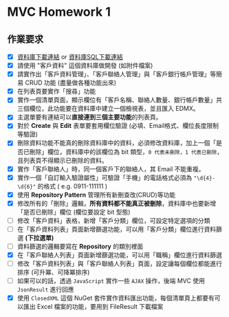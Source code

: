 ﻿# MVC Homework 1

## 作業要求
* [x] [資料庫下載連結](https://drive.google.com/open?id=0B9TSNtgzYzPTSGR5TEc4TjcwZmM) or [資料庫SQL下載連結](https://drive.google.com/open?id=1AX0x00BUM3N47mY8fLoaL47QPI_ERbKl)
* [x] 請使用 "客戶資料" 這個資料庫做開發 (如附件檔案)
* [x] 請實作出「客戶資料管理」、「客戶聯絡人管理」與「客戶銀行帳戶管理」等簡易 CRUD 功能 (盡量做各種功能出來)
* [x] 在列表頁要實作「搜尋」功能
* [x] 實作一個清單頁面，顯示欄位有「客戶名稱、聯絡人數量、銀行帳戶數量」共三個欄位，此功能要在資料庫中建立一個檢視表，並且匯入 EDMX。
* [x] 主選單要有連結可以**直接連到三個主要功能**的列表頁。
* [x] 對於 **Create** 與 **Edit** 表單要套用欄位驗證 (必填、Email格式、欄位長度限制等驗證)
* [x] 刪除資料功能不能真的刪除資料庫中的資料，必須修改資料庫，加上一個「是否已刪除」欄位，資料庫中的該欄位為 bit 類型，`0 代表未刪除，1 代表已刪除`，且列表頁不得顯示已刪除的資料。
* [x] 實作「客戶聯絡人」時，同一個客戶下的聯絡人，其 Email 不能重複。
* [x] 實作一個「自訂輸入驗證屬性」可驗證「手機」的電話格式必須為 `"\d{4}-\d{6}"` 的格式 ( e.g. 0911-111111 )
* [x] 使用 **Repository Pattern** 管理所有新刪查改(CRUD)等功能
* [x] 修改所有的「刪除」邏輯，**所有資料都不能真正被刪除**，資料庫中也要新增「是否已刪除」欄位 (欄位要設定 bit 型態)
* [ ] 修改「客戶資料」表格，新增「客戶分類」欄位，可設定特定選項的分類
* [ ] 在「客戶資料列表」頁面新增篩選功能，可以用「客戶分類」欄位進行資料篩選 **(下拉選單)**
* [ ] 資料篩選的邏輯要寫在 **Repository** 的類別裡面
* [x] 在「客戶聯絡人列表」頁面新增篩選功能，可以用「職稱」欄位進行資料篩選
* [ ] 修改「客戶資料列表」與「客戶聯絡人列表」頁面，設定讓每個欄位都能進行排序 (可升冪、可降冪排序)
* [ ] 如果可以的話，透過 `JavaScript` 實作一些 `AJAX` 操作，後端 MVC 使用 `JsonResult` 進行回應
* [x] 使用 `ClosedXML` 這個 NuGet 套件實作資料匯出功能，每個清單頁上都要有可以匯出 Excel 檔案的功能，要用到 FileResult 下載檔案